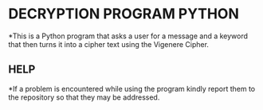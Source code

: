 # DECRYPTION PROGRAM PYTHON

*This is a Python program that asks a user for a message and a keyword that then turns it into a cipher text using the Vigenere Cipher.

## HELP

*If a problem is encountered while using the program kindly report them to the repository so that they may be addressed.
